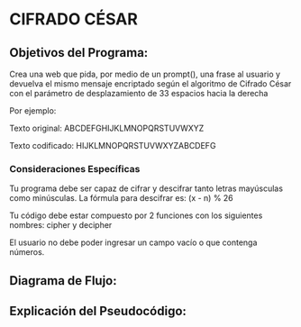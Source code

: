 # CIFRADO CÉSAR


## Objetivos del Programa:
<p> Crea una web que pida, por medio de un prompt(), una frase al usuario y devuelva el mismo mensaje encriptado según el algoritmo de Cifrado César con el parámetro de desplazamiento de 33 espacios hacia la derecha</p>

<p>Por ejemplo:</p>

<p>Texto original: ABCDEFGHIJKLMNOPQRSTUVWXYZ</p>
<p>Texto codificado: HIJKLMNOPQRSTUVWXYZABCDEFG</p>

### Consideraciones Específicas</p>

<p>Tu programa debe ser capaz de cifrar y descifrar tanto letras mayúsculas como minúsculas. La fórmula para descifrar es: (x - n) % 26</p>
<p>Tu código debe estar compuesto por 2 funciones con los siguientes nombres: cipher y decipher </p>
<p>El usuario no debe poder ingresar un campo vacío o que contenga números. </p>

## Diagrama de Flujo:


## Explicación del Pseudocódigo:
